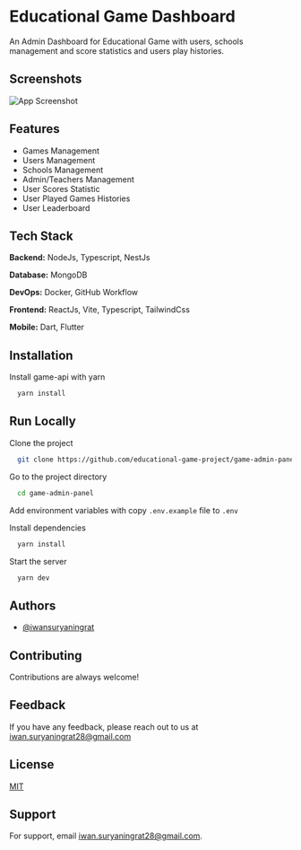 # Educational Game Dashboard

An Admin Dashboard for Educational Game with users, schools management and score statistics and users play histories.

## Screenshots

![App Screenshot](https://res.cloudinary.com/sningratt/image/upload/v1705343945/pghs5nattqjwq2cod5ib)

## Features

- Games Management
- Users Management
- Schools Management
- Admin/Teachers Management
- User Scores Statistic
- User Played Games Histories
- User Leaderboard

## Tech Stack

**Backend:** NodeJs, Typescript, NestJs

**Database:** MongoDB

**DevOps:** Docker, GitHub Workflow

**Frontend:** ReactJs, Vite, Typescript, TailwindCss

**Mobile:** Dart, Flutter

## Installation

Install game-api with yarn

```bash
  yarn install
```

## Run Locally

Clone the project

```bash
  git clone https://github.com/educational-game-project/game-admin-panel
```

Go to the project directory

```bash
  cd game-admin-panel
```

Add environment variables with copy `.env.example` file to `.env`

Install dependencies

```bash
  yarn install
```

Start the server

```bash
  yarn dev
```

## Authors

- [@iwansuryaningrat](https://www.github.com/iwansuryaningrat)

## Contributing

Contributions are always welcome!

## Feedback

If you have any feedback, please reach out to us at iwan.suryaningrat28@gmail.com

## License

[MIT](https://github.com/nestjs/nest/blob/master/LICENSE)

## Support

For support, email iwan.suryaningrat28@gmail.com.
